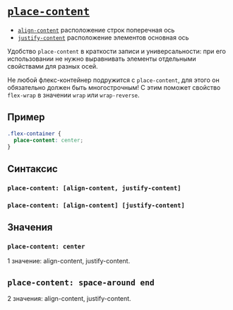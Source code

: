 # [`place-content`](../index.md)

- [`align-content`](./align-content.md) расположение строк поперечная ось
- [`justify-content`](./justify-content.md) расположение элементов основная ось

Удобство `place-content` в краткости записи и универсальности: при его использовании не нужно выравнивать элементы отдельными свойствами для разных осей.

Не любой флекс-контейнер подружится с `place-content`, для этого он обязательно должен быть многострочным! С этим поможет свойство `flex-wrap` в значении `wrap` или `wrap-reverse`.

## Пример

```css
.flex-container {
  place-content: center;
}
```

## Синтаксис

### `place-content: [align-content, justify-content]`

### `place-content: [align-content] [justify-content]`

## Значения

### `place-content: center`

1 значение: align-content, justify-content.

## `place-content: space-around end`

2 значения: align-content, justify-content.
